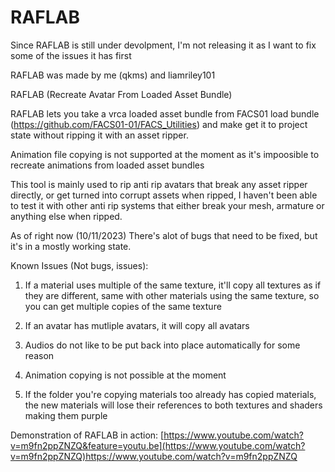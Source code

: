# RAFLAB

Since RAFLAB is still under devolpment, I'm not releasing it as I want to fix some of the issues it has first

RAFLAB was made by me (qkms) and liamriley101

RAFLAB (Recreate Avatar From Loaded Asset Bundle)

RAFLAB lets you take a vrca loaded asset bundle from FACS01 load bundle (https://github.com/FACS01-01/FACS_Utilities) and make get it to project state without ripping it with an asset ripper.

Animation file copying is not supported at the moment as it's impoosible to recreate animations from loaded asset bundles

This tool is mainly used to rip anti rip avatars that break any asset ripper directly, or get turned into corrupt assets when ripped, I haven't been able to test it with other anti rip systems that either break your mesh, armature or anything else when ripped.

As of right now (10/11/2023) There's alot of bugs that need to be fixed, but it's in a mostly working state.

Known Issues (Not bugs, issues):
1. If a material uses multiple of the same texture, it'll copy all textures as if they are different, same with other materials using the same texture, so you can get multiple copies of the same texture

2. If an avatar has mutliple avatars, it will copy all avatars

3. Audios do not like to be put back into place automatically for some reason

4. Animation copying is not possible at the moment

5. If the folder you're copying materials too already has copied materials, the new materials will lose their references to both textures and shaders making them purple

Demonstration of RAFLAB in action:
[https://www.youtube.com/watch?v=m9fn2ppZNZQ&feature=youtu.be](https://www.youtube.com/watch?v=m9fn2ppZNZQ)https://www.youtube.com/watch?v=m9fn2ppZNZQ
